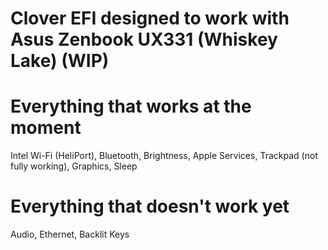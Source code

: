 # Clover EFI designed to work with Asus Zenbook UX331 (Whiskey Lake) (WIP)
# Everything that works at the moment
Intel Wi-Fi (HeliPort), Bluetooth, Brightness, Apple Services, Trackpad (not fully working), Graphics, Sleep
# Everything that doesn't work yet
Audio, Ethernet, Backlit Keys
